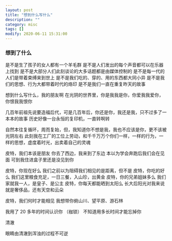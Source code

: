 ```yaml
---
layout: post
title: "想到什么写什么"
description: ""
category: misc
tags: []
modify: 2020-06-11 15:31:00
---
```


### 想到了什么
  是不是生了孩子的女人都有一个羊毛群
  是不是人们发出的每个声音都可以在乐器上找到
  是不是大部分人们此刻谈论的大多话题都是由媒体控制的
  是不是每一代的人们是带着束缚来到世上
  是不是我们吃的、穿的、用的东西都大同小异
  是不是我们的思想、行为大都带着时代的烙印
  是不是我们一直在重复昨天的故事
  
  想到什么写什么，我的朋友啊
  在光阴的世界里，你是我我是你，你爱我我爱你，你恨我我恨你
  
  几百年前祖先说要造福后代，可是几百年后，你还是你，我还是我，只不过多了一本本的故事
  历史好像一台永恒的复印机，一直转啊转
  
  自然本往复循环，周而复始，但，我知道你不想是我，我也不应该是你，更不该被光阴左右
  此刻我在工厂的工位上劳动，和千千万万个你们一样，一样的行为，一样的思想，虚度着时光，出卖着自己的灵魂
  
  
  
  皮特，我们本该是朋友
  你去了西边，我来到了东边
  本以为学会奔跑后我们会在见面
  可到我住进盒子里还是没见到你
  
  皮特，你现在好么
  我们之前以为阻碍我们相见的是距离，但不是
  皮特，你吃的好么
  我们这里粮食充足，一日三餐，入山珍，出黄金
  皮特，你的兄弟姐妹多么
  我们家就我一人，是皇子、是公主
  皮特，你每天都能晒到太阳么
  长大后阳光对我来说就是奢侈品，还有天空和云朵
  
  皮特，我们何时才能相见
  我想带你俯山川、望平原、游石林
  
  
  我用了 20 多年的时间认识你 （枷锁）
  不知道用多长时间才能忘掉你
  
  
  
  清澈
  
  眼睛由清澈到浑浊的过程不可逆